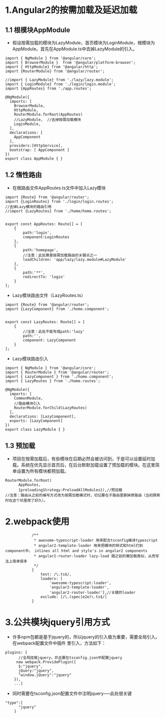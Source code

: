 # 1.Angular2的按需加载及延迟加载
## 1.1 根模块AppModule
- 假设按需加载的模块为LazyModule，首页模块为LoginModule，根模块为AppModule。首先在AppModule.ts中去掉LazyModule的引入。
```
import { NgModule } from '@angular/core';
import { BrowserModule }  from '@angular/platform-browser';
import { HttpModule} from '@angular/http';
import {RouterModule} from '@angular/router';

//import { LazyModule} from './lazy/lazy.module';
import { LoginModule} from './login/login.module';
import {AppRoutes} from './app.routes';

@NgModule({
  imports: [
    BrowserModule,
    HttpModule,
    RouterModule.forRoot(AppRoutes)
    //LazyModule,  //去掉按需加载模块    
    LoginModule,
  ],
  declarations: [
    AppComponent
  ],
  providers:[HttpService],
  bootstrap: [ AppComponent ]
})
export class AppModule { }
```
## 1.2 惰性路由
- 在根路由文件AppRoutes.ts文件中加入Lazy模块
```
import {Route} from '@angular/router';
import {LoginRoutes} from './login/login.routes';
//去掉Lazy模块的路由引用
//import {LazyRoutes} from './home/home.routes';


export const AppRoutes: Route[] = [
    {
        path:'login',
        component:LoginRoutes
    },
    {
        path:'homepage',
        //注意：此处算是按需加载路由的关键点之一
        loadChildren: 'app/lazy/lazy.module#LazyModule'
    },
    {
        path:'**',
        redirectTo: 'login'
    }
];
```
- Lazy模块路由文件（LazyRoutes.ts）
```
import {Route} from '@angular/router';
import {LazyComponent} from './home.component'; 


export const LazyRoutes: Route[] = [
    {
        //注意：此处不能写成path:'lazy'
        path:'',
        component: LazyComponent
    }
];
```
- Lazy模块路由引入
```
import { NgModule } from '@angular/core';
import { RouterModule } from '@angular/router';
import { LazyComponent } from './home.component';
import { LazyRoutes } from './home.routes';

@NgModule({
  imports: [
    CommonModule,
    //路由模块引入
    RouterModule.forChild(LazyRoutes)
  ],
  declarations: [LazyComponent],
  exports: [LazyComponent]
})
export class LazyModule { }
```
## 1.3 预加载
- 项目在按需加载后，有些模块在后期必然会被访问到，于是可以设置延时加载。系统在优先显示首页后，在后台默默加载设置了预加载的模块。在这里简单设置为所有模块都预加载。
```
RouterModule.forRoot(
      AppRoutes,
      {preloadingStrategy:PreloadAllModules}),//预加载
//注意：路由从之前的编写方式改为按需加载模式时，切记要在子路由里删掉原路由（当初探索时在这个坑里爬了好久）。      
```
# 2.webpack使用
```
            /**
             * awesome-typescript-loader 用来配合tsconfig编译typescript
             * angular2-template-loader 用来把模块的样式和html打到component中， inlines all html and style's in angular2 components
             * angular2-router-loader lazy-load 跟之前的懒加载类似，从而写法上简单很多
             */
            {
                test: /\.ts$/,
                loaders: [
                    'awesome-typescript-loader',
                    'angular2-template-loader',
                    'angular2-router-loader'],//关键的loader
                exclude: [/\.(spec|e2e)\.ts$/]
            }
```
# 3.公共模块jquery引用方式
- 许多npm包都是基于jquery的，所以jquery的引入极为重要，需要全局引入。在webpack配置文件中插件 里引入，方法如下：
```
plugins: [
      //全局挂载jquery，并且要在tsconfig.json中配置jquery
     new webpack.ProvidePlugin({
      $:"jquery",
      jQuery:"jquery",
      "window.jQuery":"jquery"
    }),
    ...]
```
- 同时需要在tsconfig.json配置文件中注明jquery—–此处很关键
```
"type":[
      "jquery"
    ]
```
